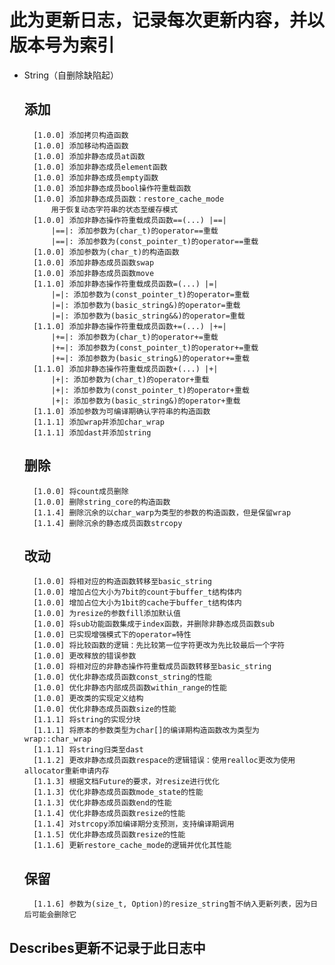 # 此为更新日志，记录每次更新内容，并以版本号为索引
- String（自删除缺陷起）
    ## 添加
        [1.0.0] 添加拷贝构造函数
        [1.0.0] 添加移动构造函数
        [1.0.0] 添加非静态成员at函数
        [1.0.0] 添加非静态成员element函数
        [1.0.0] 添加非静态成员empty函数
        [1.0.0] 添加非静态成员bool操作符重载函数
        [1.0.0] 添加非静态成员函数：restore_cache_mode
            用于恢复动态字符串的状态至缓存模式
        [1.0.0] 添加非静态操作符重载成员函数==(...) |==|
            |==|: 添加参数为(char_t)的operator==重载
            |==|: 添加参数为(const_pointer_t)的operator==重载
        [1.0.0] 添加参数为(char_t)的构造函数
        [1.0.0] 添加非静态成员函数swap
        [1.0.0] 添加非静态成员函数move
        [1.1.0] 添加非静态操作符重载成员函数=(...) |=|
            |=|: 添加参数为(const_pointer_t)的operator=重载
            |=|: 添加参数为(basic_string&)的operator=重载
            |=|: 添加参数为(basic_string&&)的operator=重载
        [1.1.0] 添加非静态操作符重载成员函数+=(...) |+=|
            |+=|: 添加参数为(char_t)的operator+=重载
            |+=|: 添加参数为(const_pointer_t)的operator+=重载
            |+=|: 添加参数为(basic_string&)的operator+=重载
        [1.1.0] 添加非静态操作符重载成员函数+(...) |+|
            |+|: 添加参数为(char_t)的operator+重载
            |+|: 添加参数为(const_pointer_t)的operator+重载
            |+|: 添加参数为(basic_string&)的operator+重载
        [1.1.0] 添加参数为可编译期确认字符串的构造函数
        [1.1.1] 添加wrap并添加char_wrap
        [1.1.1] 添加dast并添加string
    ## 删除
        [1.0.0] 将count成员删除
        [1.0.0] 删除string_core的构造函数
        [1.1.4] 删除沉余的以char_warp为类型的参数的构造函数，但是保留wrap
        [1.1.4] 删除沉余的静态成员函数strcopy
    ## 改动
        [1.0.0] 将相对应的构造函数转移至basic_string
        [1.0.0] 增加占位大小为7bit的count于buffer_t结构体内
        [1.0.0] 增加占位大小为1bit的cache于buffer_t结构体内
        [1.0.0] 为resize的参数fill添加默认值
        [1.0.0] 将sub功能函数集成于index函数，并删除非静态成员函数sub
        [1.0.0] 已实现增强模式下的operator=特性
        [1.0.0] 将比较函数的逻辑：先比较第一位字符更改为先比较最后一个字符
        [1.0.0] 更改释放的错误参数
        [1.0.0] 将相对应的非静态操作符重载成员函数转移至basic_string
        [1.0.0] 优化非静态成员函数const_string的性能
        [1.0.0] 优化非静态内部成员函数within_range的性能
        [1.0.0] 更改类的实现定义结构
        [1.0.0] 优化非静态成员函数size的性能
        [1.1.1] 将string的实现分块
        [1.1.1] 将原本的参数类型为char[]的编译期构造函数改为类型为wrap::char_wrap
        [1.1.1] 将string归类至dast
        [1.1.2] 更改非静态成员函数respace的逻辑错误：使用realloc更改为使用allocator重新申请内存
        [1.1.3] 根据文档Future的要求，对resize进行优化
        [1.1.3] 优化非静态成员函数mode_state的性能
        [1.1.3] 优化非静态成员函数end的性能
        [1.1.4] 优化非静态成员函数resize的性能
        [1.1.4] 对strcopy添加编译期分支预测，支持编译期调用
        [1.1.5] 优化非静态成员函数resize的性能
        [1.1.6] 更新restore_cache_mode的逻辑并优化其性能
    
    ## 保留
        [1.1.6] 参数为(size_t, Option)的resize_string暂不纳入更新列表，因为日后可能会删除它

## Describes更新不记录于此日志中
